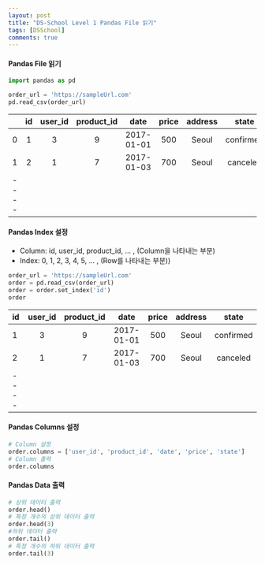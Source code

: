```yaml
---
layout: post
title: "DS-School Level 1 Pandas File 읽기"
tags: [DSSchool]
comments: true
---
```


#### Pandas File 읽기

```python
import pandas as pd

order_url = 'https://sampleUrl.com'
pd.read_csv(order_url)
```

| | id | user_id | product_id | date | price | address | state |
|:-----|:----:|:----:|:----:|:----:|:----:|:----:|:----:|
| 0  | 1  | 3  | 9  | 2017-01-01  | 500  | Seoul  | confirmed  |
| 1  | 2  | 1  | 7  | 2017-01-03  | 700  | Seoul  | canceled  |
|----

#### Pandas Index 설정

- Column: id, user_id, product_id, ... , (Column을 나타내는 부분)
- Index: 0, 1, 2, 3, 4, 5, ... , (Row를 나타내는 부분))

```python
order_url = 'https://sampleUrl.com'
order = pd.read_csv(order_url)
order = order.set_index('id')
order
```

| id | user_id | product_id | date | price | address | state |
|:-----|:----:|:----:|:----:|:----:|:----:|:----:|
| 1  | 3  | 9  | 2017-01-01  | 500  | Seoul  | confirmed  |
| 2  | 1  | 7  | 2017-01-03  | 700  | Seoul  | canceled  |
|----

#### Pandas Columns 설정

```python
# Column 설정
order.columns = ['user_id', 'product_id', 'date', 'price', 'state']
# Column 출력
order.columns
```

#### Pandas Data 출력

```python
# 상위 데이터 출력
order.head()
# 특정 개수의 상위 데이터 출력
order.head(3)
#하위 데이터 출력
order.tail()
# 특정 개수의 하위 데이터 출력
order.tail(3)
```

